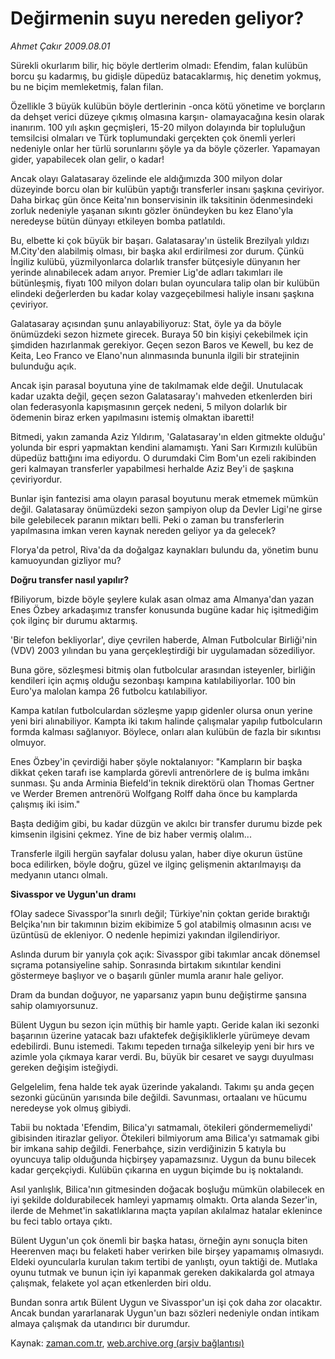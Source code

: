 # Değirmenin suyu nereden geliyor?

*Ahmet Çakır 2009.08.01*

<tr><td class="metin" colspan="2" style="padding-top: 20px; padding-left: 5px; padding-right: 10px;">Sürekli okurlarım bilir, hiç böyle dertlerim olmadı: Efendim, falan kulübün borcu şu kadarmış, bu gidişle düpedüz batacaklarmış, hiç denetim yokmuş, bu ne biçim memleketmiş, falan filan.</td></tr><tr><td class="metin" colspan="2" style="padding-top: 20px; padding-left: 5px; padding-right: 10px;"><p>Özellikle 3 büyük kulübün böyle dertlerinin -onca kötü yönetime ve borçların da dehşet verici düzeye çıkmış olmasına karşın- olamayacağına kesin olarak inanırım. 100 yılı aşkın geçmişleri, 15-20 milyon dolayında bir topluluğun temsilcisi olmaları ve Türk toplumundaki gerçekten çok önemli yerleri nedeniyle onlar her türlü sorunlarını şöyle ya da böyle çözerler. Yapamayan gider, yapabilecek olan gelir, o kadar!
<p>Ancak olayı Galatasaray özelinde ele aldığımızda 300 milyon dolar düzeyinde borcu olan bir kulübün yaptığı transferler insanı şaşkına çeviriyor. Daha birkaç gün önce Keita'nın bonservisinin ilk taksitinin ödenmesindeki zorluk nedeniyle yaşanan sıkıntı gözler önündeyken bu kez Elano'yla neredeyse bütün dünyayı etkileyen bomba patlatıldı.
<p>Bu, elbette ki çok büyük bir başarı. Galatasaray'ın üstelik Brezilyalı yıldızı M.City'den alabilmiş olması, bir başka akıl erdirilmesi zor durum. Çünkü İngiliz kulübü, yüzmilyonlarca dolarlık transfer bütçesiyle dünyanın her yerinde alınabilecek adam arıyor. Premier Lig'de adları takımları ile bütünleşmiş, fiyatı 100 milyon doları bulan oyunculara talip olan bir kulübün elindeki değerlerden bu kadar kolay vazgeçebilmesi haliyle insanı şaşkına çeviriyor.
<p>Galatasaray açısından şunu anlayabiliyoruz: Stat, öyle ya da böyle önümüzdeki sezon hizmete girecek. Buraya 50 bin kişiyi çekebilmek için şimdiden hazırlanmak gerekiyor. Geçen sezon Baros ve Kewell, bu kez de Keita, Leo Franco ve Elano'nun alınmasında bununla ilgili bir stratejinin bulunduğu açık.
<p>Ancak işin parasal boyutuna yine de takılmamak elde değil. Unutulacak kadar uzakta değil, geçen sezon Galatasaray'ı mahveden etkenlerden biri olan federasyonla kapışmasının gerçek nedeni, 5 milyon dolarlık bir ödemenin biraz erken yapılmasını istemiş olmaktan ibaretti!
<p>Bitmedi, yakın zamanda Aziz Yıldırım, 'Galatasaray'ın elden gitmekte olduğu' yolunda bir espri yapmaktan kendini alamamıştı. Yani Sarı Kırmızılı kulübün düpedüz battığını ima ediyordu. O durumdaki Cim Bom'un ezeli rakibinden geri kalmayan transferler yapabilmesi herhalde Aziz Bey'i de şaşkına çeviriyordur.
<p>Bunlar işin fantezisi ama olayın parasal boyutunu merak etmemek mümkün değil. Galatasaray önümüzdeki sezon şampiyon olup da Devler Ligi'ne girse bile gelebilecek paranın miktarı belli. Peki o zaman bu transferlerin yapılmasına imkan veren kaynak nereden geliyor ya da gelecek?
<p>Florya'da petrol, Riva'da da doğalgaz kaynakları bulundu da, yönetim bunu kamuoyundan gizliyor mu?
<p><b>Doğru transfer nasıl yapılır?</b>
<p>fBiliyorum, bizde böyle şeylere kulak asan olmaz ama Almanya'dan yazan Enes Özbey arkadaşımız transfer konusunda bugüne kadar hiç işitmediğim çok ilginç bir durumu aktarmış.
<p>'Bir telefon bekliyorlar', diye çevrilen haberde, Alman Futbolcular Birliği'nin (VDV) 2003 yılından bu yana gerçekleştirdiği bir uygulamadan sözediliyor.
<p>Buna göre, sözleşmesi bitmiş olan futbolcular arasından isteyenler, birliğin kendileri için açmış olduğu sezonbaşı kampına katılabiliyorlar. 100 bin Euro'ya malolan kampa 26 futbolcu katılabiliyor.
<p>Kampa katılan futbolculardan sözleşme yapıp gidenler olursa onun yerine yeni biri alınabiliyor. Kampta iki takım halinde çalışmalar yapılıp futbolcuların formda kalması sağlanıyor. Böylece, onları alan kulübün de fazla bir sıkıntısı olmuyor.
<p>Enes Özbey'in çevirdiği haber şöyle noktalanıyor: "Kampların bir başka dikkat çeken tarafı ise kamplarda görevli antrenörlere de iş bulma imkânı sunması. Şu anda Arminia Biefeld'in teknik direktörü olan Thomas Gertner ve Werder Bremen antrenörü Wolfgang Rolff daha önce bu kamplarda çalışmış iki isim."
<p>Başta dediğim gibi, bu kadar düzgün ve akılcı bir transfer durumu bizde pek kimsenin ilgisini çekmez. Yine de biz haber vermiş olalım...
<p>Transferle ilgili hergün sayfalar dolusu yalan, haber diye okurun üstüne boca edilirken, böyle doğru, güzel ve ilginç gelişmenin aktarılmayışı da medyanın utancı olmalı.
<p><b>Sivasspor ve Uygun'un dramı</b>
<p>fOlay sadece Sivasspor'la sınırlı değil; Türkiye'nin çoktan geride bıraktığı Belçika'nın bir takımının bizim ekibimize 5 gol atabilmiş olmasının acısı ve üzüntüsü de ekleniyor. O nedenle hepimizi yakından ilgilendiriyor.
<p>Aslında durum bir yanıyla çok açık: Sivasspor gibi takımlar ancak dönemsel sıçrama potansiyeline sahip. Sonrasında birtakım sıkıntılar kendini göstermeye başlıyor ve o başarılı günler mumla aranır hale geliyor.
<p>Dram da bundan doğuyor, ne yaparsanız yapın bunu değiştirme şansına sahip olamıyorsunuz.
<p>Bülent Uygun bu sezon için müthiş bir hamle yaptı. Geride kalan iki sezonki başarının üzerine yatacak bazı ufaktefek değişikliklerle yürümeye devam edebilirdi. Bunu istemedi. Takımı tepeden tırnağa silkeleyip yeni bir hırs ve azimle yola çıkmaya karar verdi. Bu, büyük bir cesaret ve saygı duyulması gereken değişim isteğiydi.
<p>Gelgelelim, fena halde tek ayak üzerinde yakalandı. Takımı şu anda geçen sezonki gücünün yarısında bile değildi. Savunması, ortaalanı ve hücumu neredeyse yok olmuş gibiydi.
<p>Tabii bu noktada 'Efendim, Bilica'yı satmamalı, ötekileri göndermemeliydi' gibisinden itirazlar geliyor. Ötekileri bilmiyorum ama Bilica'yı satmamak gibi bir imkana sahip değildi. Fenerbahçe, sizin verdiğinizin 5 katıyla bu oyuncuya talip olduğunda hiçbirşey yapamazsınız. Uygun da bunu bilecek kadar gerçekçiydi. Kulübün çıkarına en uygun biçimde bu iş noktalandı.
<p>Asıl yanlışlık, Bilica'nın gitmesinden doğacak boşluğu mümkün olabilecek en iyi şekilde doldurabilecek hamleyi yapmamış olmaktı. Orta alanda Sezer'in, ilerde de Mehmet'in sakatlıklarına maçta yapılan akılalmaz hatalar eklenince bu feci tablo ortaya çıktı.
<p>Bülent Uygun'un çok önemli bir başka hatası, örneğin aynı sonuçla biten Heerenven maçı bu felaketi haber verirken bile birşey yapamamış olmasıydı. Eldeki oyuncularla kurulan takım tertibi de yanlıştı, oyun taktiği de. Mutlaka oyunu tutmak ve bunun için iyi kapanmak gereken dakikalarda gol atmaya çalışmak, felakete yol açan etkenlerden biri oldu.
<p>Bundan sonra artık Bülent Uygun ve Sivasspor'un işi çok daha zor olacaktır. Ancak bundan yararlanarak Uygun'un bazı sözleri nedeniyle ondan intikam almaya çalışmak da utandırıcı bir durumdur.<br/></p></p></p></p></p></p></p></p></p></p></p></p></p></p></p></p></p></p></p></p></p></p></p></p></p></p></td></tr>

Kaynak: [zaman.com.tr](http://zaman.com.tr/yazar.do?yazino=875643), [web.archive.org (arşiv bağlantısı)](http://web.archive.org/web/20090804084407/http://www.zaman.com.tr:80/yazar.do?yazino=875643)
